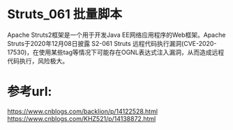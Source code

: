 # Struts_061 批量脚本
Apache Struts2框架是一个用于开发Java EE网络应用程序的Web框架。Apache Struts于2020年12月08日披露 S2-061 Struts 远程代码执行漏洞(CVE-2020-17530)，在使用某些tag等情况下可能存在OGNL表达式注入漏洞，从而造成远程代码执行，风险极大。
# 参考url:
https://www.cnblogs.com/backlion/p/14122528.html    
https://www.cnblogs.com/KHZ521/p/14138872.html     

